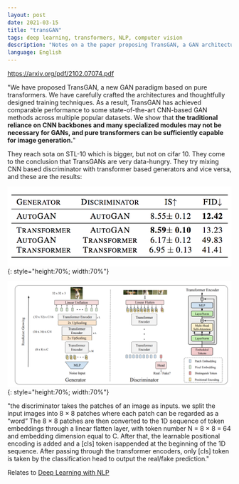 ```yaml
---
layout: post
date: 2021-03-15
title: "transGAN"
tags: deep learning, transformers, NLP, computer vision
description: "Notes on a the paper proposing TransGAN, a GAN architecture without convolutions, purely based on transformers."
language: English
---
```


<https://arxiv.org/pdf/2102.07074.pdf> 

"We have proposed TransGAN, a new GAN paradigm based on pure transformers. We have carefully crafted the architectures and thoughtfully designed training techniques. As a result, TransGAN has achieved comparable performance to some state-of-the-art CNN-based GAN methods across multiple popular datasets. We show that **the traditional reliance on CNN backbones and many specialized modules may not be necessary for GANs, and pure transformers can be sufficiently capable for image generation.**"

They reach sota on STL-10 which is bigger, but not on cifar 10. They come to the conclusion that TransGANs are very data-hungry.
They try mixing CNN based discriminator with transformer based generators and vice versa, and these are the results:

![](image/Screen%20Shot%202021-03-15%20at%2023.15.53.png){: style="height:70%; width:70%"}

![](image/Screen%20Shot%202021-03-15%20at%2023.16.05.png){: style="height:70%; width:70%"}

"the discriminator takes the patches of an image as inputs. we split the input images into 8 × 8 patches where each patch can
be regarded as a “word” The 8 × 8 patches are then converted to the 1D sequence of token embeddings through a
linear flatten layer, with token number N = 8 × 8 = 64 and embedding dimension equal to C. After that, the learnable positional encoding is added and a [cls] token isappended at the beginning of the 1D sequence. After passing through the transformer encoders, only [cls] token is taken by the classification head to output the real/fake prediction."

Relates to [Deep Learning with NLP](/wiki-articles/machine-learning/deep-learning-NLP)
